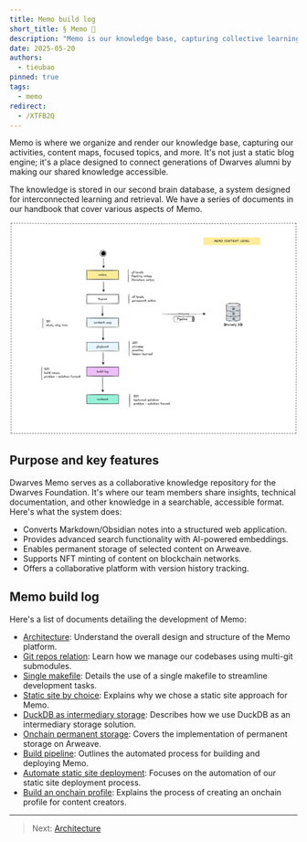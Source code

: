 ```yaml
---
title: Memo build log
short_title: § Memo 📝
description: "Memo is our knowledge base, capturing collective learnings and activities. This build log documents the technical journey of creating and maintaining the platform."
date: 2025-05-20
authors:
  - tieubao
pinned: true
tags:
  - memo
redirect:
  - /XTFB2Q
---
```


Memo is where we organize and render our knowledge base, capturing our activities, content maps, focused topics, and more. It's not just a static blog engine; it's a place designed to connect generations of Dwarves alumni by making our shared knowledge accessible.

The knowledge is stored in our second brain database, a system designed for interconnected learning and retrieval. We have a series of documents in our handbook that cover various aspects of Memo.

![](assets/content-level.png)

## Purpose and key features

Dwarves Memo serves as a collaborative knowledge repository for the Dwarves Foundation. It's where our team members share insights, technical documentation, and other knowledge in a searchable, accessible format. Here's what the system does:

- Converts Markdown/Obsidian notes into a structured web application.
- Provides advanced search functionality with AI-powered embeddings.
- Enables permanent storage of selected content on Arweave.
- Supports NFT minting of content on blockchain networks.
- Offers a collaborative platform with version history tracking.

## Memo build log

Here's a list of documents detailing the development of Memo:

- [Architecture](memo-architecture.md): Understand the overall design and structure of the Memo platform.
- [Git repos relation](multi-git-submodules.md): Learn how we manage our codebases using multi-git submodules.
- [Single makefile](single-makefile.md): Details the use of a single makefile to streamline development tasks.
- [Static site by choice](static-site-by-choice.md): Explains why we chose a static site approach for Memo.
- [DuckDB as intermediary storage](duckdb-as-intermediary-storage.md): Describes how we use DuckDB as an intermediary storage solution.
- [Onchain permanent storage](onchain-permanent-storage.md): Covers the implementation of permanent storage on Arweave.
- [Build pipeline](build-pipeline.md): Outlines the automated process for building and deploying Memo.
- [Automate static site deployment](deployment.md): Focuses on the automation of our static site deployment process.
- [Build an onchain profile](onchain-profile.md): Explains the process of creating an onchain profile for content creators.

---

> Next: [Architecture](memo-architecture.md)
